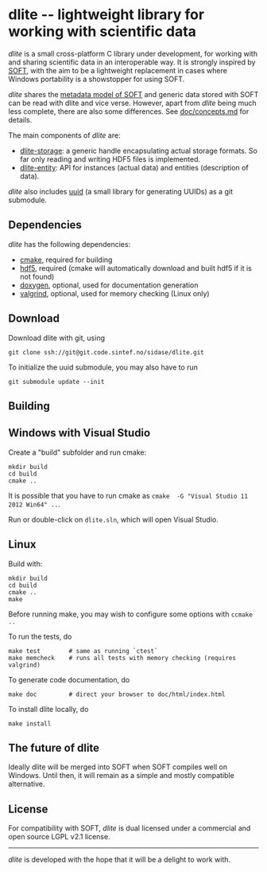 dlite -- lightweight library for working with scientific data
=============================================================
*dlite* is a small cross-platform C library under development, for
working with and sharing scientific data in an interoperable way.  It
is strongly inspired by [SOFT][1], with the aim to be a lightweight
replacement in cases where Windows portability is a showstopper for
using SOFT.

*dlite* shares the [metadata model of SOFT][2] and generic data stored
with SOFT can be read with dlite and vice verse.  However, apart from
*dlite* being much less complete, there are also some differences.
See [doc/concepts.md](doc/concepts.md) for details.

The main components of *dlite* are:
  - [dlite-storage](src/dlite-storage.h): a generic handle
    encapsulating actual storage formats.  So far only reading and
    writing HDF5 files is implemented.
  - [dlite-entity](src/dlite-entity.h): API for instances (actual data) and
    entities (description of data).

*dlite* also includes [uuid][3] (a small library for generating UUIDs)
as a git submodule.


Dependencies
------------
*dlite* has the following dependencies:
  - [cmake][4], required for building
  - [hdf5][5], required (cmake will automatically download and built hdf5
    if it is not found)
  - [doxygen][6], optional, used for documentation generation
  - [valgrind][7], optional, used for memory checking (Linux only)


Download
--------
Download dlite with git, using

    git clone ssh://git@git.code.sintef.no/sidase/dlite.git

To initialize the uuid submodule, you may also have to run

    git submodule update --init


Building
--------

## Windows with Visual Studio

Create a "build" subfolder and run cmake:

    mkdir build
    cd build
    cmake ..

It is possible that you have to run cmake as
`cmake  -G "Visual Studio 11 2012 Win64" ..`.

Run or double-click on `dlite.sln`, which will open Visual Studio.


## Linux

Build with:

    mkdir build
    cd build
    cmake ..
    make

Before running make, you may wish to configure some options with
`ccmake ..`

To run the tests, do

    make test        # same as running `ctest`
    make memcheck    # runs all tests with memory checking (requires valgrind)

To generate code documentation, do

    make doc         # direct your browser to doc/html/index.html

To install dlite locally, do

    make install


The future of dlite
-------------------
Ideally dlite will be merged into SOFT when SOFT compiles well on Windows.
Until then, it will remain as a simple and mostly compatible alternative.


License
-------
For compatibility with SOFT, *dlite* is dual licensed under a
commercial and open source LGPL v2.1 license.

---

*dlite* is developed with the hope that it will be a delight to work with.

[1]: https://stash.code.sintef.no/projects/SOFT/repos/soft5/
[2]: https://github.com/NanoSim/Porto/blob/porto/Preview-Final-Release/doc/manual/02_soft_introduction.md#soft5-features
[3]: https://stash.code.sintef.no/projects/sidase/repos/uuid/
[4]: https://cmake.org/
[5]: https://support.hdfgroup.org/HDF5/
[6]: http://www.doxygen.org/
[7]: http://valgrind.org/
[8]: https://github.com/petervaro/sodyll
